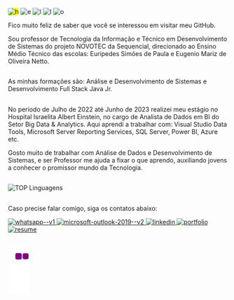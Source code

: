 <div>
  <img 
    style="
      background-color: yellow;
      transform: rotate(-4deg);" 
      width="80" height="80" 
      src="https://img.icons8.com/dotty/80/h.png" alt="h"/> 
  <img width="80" height="80" src="https://img.icons8.com/dotty/80/e.png" alt="e"/> 
  <img src="https://img.icons8.com/dotty/80/l.png"alt="l"/> 
  <img width="80" height="80" src="https://img.icons8.com/dotty/80/l.png" alt="l"/>  
  <img width="80" height="80" src="https://img.icons8.com/dotty/80/000000/o.png" alt="o"/>
</div>

Fico muito feliz de saber que você se interessou em visitar meu GitHub.

Sou professor de Tecnologia da Informação e Técnico em Desenvolvimento de Sistemas do projeto NOVOTEC da Sequencial, direcionado ao Ensino Médio Técnico das escolas: Euripedes Simões de Paula e Eugenio Mariz de Oliveira Netto. 

##
As minhas formações são: Análise e Desenvolvimento de Sistemas e Desenvolvimento Full Stack Java Jr.

##
No período de Julho de 2022 até Junho de 2023 realizei meu estágio no Hospital Israelita Albert Einstein, no cargo de Analista de Dados em BI do Setor Big Data & Analytics. 
Aqui aprendi a trabalhar com: Visual Studio Data Tools, Microsoft Server Reporting Services, SQL Server, Power BI, Azure etc.

Gosto muito de trabalhar com Análise de Dados e Desenvolvimento de Sistemas, e ser Professor me ajuda a fixar o que aprendo, auxiliando jovens a conhecer o promissor mundo da Tecnologia.

##

![TOP Linguagens](https://github-readme-stats.vercel.app/api/top-langs/?username=LucasHerculanoAmaro&layout=compact&theme=dark)

##
Caso precise falar comigo, siga os contatos abaixo: 

<div>
  <a href="https://wa.me/+5511956396531" target="_blank">
    <img width="48" height="48" src="https://img.icons8.com/color/48/whatsapp--v1.png" alt="whatsapp--v1"/>
  </a>
  <a href="mailto:lucash.96@hotmail.com" target="_blank">
    <img width="48" height="48" src="https://img.icons8.com/color/48/microsoft-outlook-2019--v2.png" alt="microsoft-outlook-2019--v2"/>
  </a>
  <a href="https://www.linkedin.com/in/lucas-amaro-5711611ab/">
    <img width="48" height="48" src="https://img.icons8.com/color/48/linkedin.png" alt="linkedin"/>
  </a>
  <a href="https://lucasherculanoamaro.github.io/" target="_blank">
    <img width="48" height="48" src="https://img.icons8.com/fluency/48/portfolio.png" alt="portfolio"/>
  </a>
  <a href="https://lucasherculanoamaro.github.io/assets/Curr%C3%ADculo_Lucas_Amaro.pdf" target="_blank">
    <img width="48" height="48" src="https://img.icons8.com/pulsar-color/48/resume.png" alt="resume"/>
  </a>
</div>

##

![snake gif](https://github.com/LucasHerculanoAmaro/LucasHerculanoAmaro/blob/output/github-contribution-grid-snake.gif)


